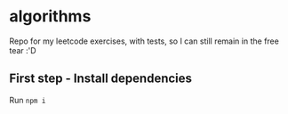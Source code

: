 # algorithms
Repo for my leetcode exercises, with tests, so I can still remain in the free tear :'D

## First step - Install dependencies
Run `npm i`
